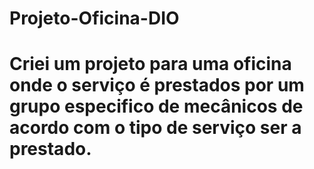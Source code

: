 # Projeto-Oficina-DIO
# Criei um projeto para uma oficina onde o serviço é prestados por um grupo especifico de mecânicos de acordo com o tipo de serviço ser a prestado.
